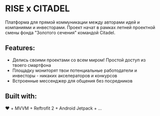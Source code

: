 # RISE x CITADEL
Платформа для прямой коммуникации между авторами идей и компаниями и инвесторами.
Проект начат в рамках летней проектной смены фонда "Золотого сечения" командой Citadel.

## Features:
* Делись своими проектами со всем миром! Простой доступ из твоего смартфона
* Площадку мониторят твои потенциальные работодатели и инвесторы - никаких акселераторов и конкурсов
* Встроенные мессенджер для общения без посредников

## Built with:
:heart: + MVVM + Reftrofit 2 + Android Jetpack + ... 
